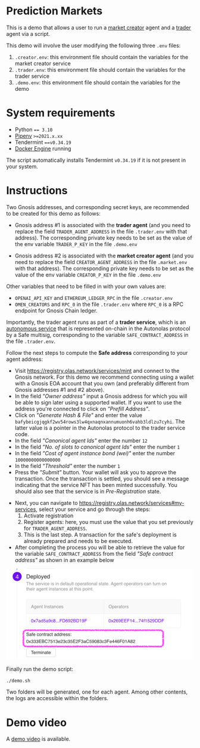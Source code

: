 # Prediction Markets

This is a demo that allows a user to run a [market creator](https://github.com/valory-xyz/market-creator) agent
and a [trader](https://github.com/valory-xyz/trader) agent via a script. 

This demo will involve the user modifying the following three `.env` files:
1. `.creator.env`: this environment file should contain the variables for the market creator service
2. `.trader.env`: this environment file should contain the variables for the trader service
3. `.demo.env`: this environment file should contain the variables for the demo

# System requirements

  - Python `== 3.10`
  - [Pipenv](https://pipenv.pypa.io/en/latest/installation/) `>=2021.x.xx`
  - Tendermint `==v0.34.19`
  - [Docker Engine](https://docs.docker.com/engine/install/) running

The script automatically installs Tendermint `v0.34.19` if it is not present in your system.

# Instructions

Two Gnosis addresses, and corresponding secret keys, are recommended to be created for this demo as follows:

* Gnosis address #1 is associated with the **trader agent** (and you need to replace the field `TRADER_AGENT_ADDRESS` in the file `.trader.env` with that address). The corresponding private key needs to be set as the value of the env variable `TRADER_P_KEY` in the file `.demo.env`

* Gnosis address #2 is associated with the **market creator agent** (and you need to replace the field `CREATOR_AGENT_ADDRESS` in the file `.market.env` with that address). The corresponding private key needs to be set as the value of the env variable `CREATOR_P_KEY` in the file `.demo.env`

Other variables that need to be filled in with your own values are:

* `OPENAI_API_KEY` and `ETHEREUM_LEDGER_RPC` in the file `.creator.env`
* `OMEN_CREATORS` and `RPC_0` in the file `.trader.env` where `RPC_0` is a RPC endpoint for Gnosis Chain ledger.

Importantly, the trader agent runs as part of a **trader service**, which is an [autonomous service](https://docs.autonolas.network/open-autonomy/get_started/what_is_an_agent_service/) that is represented on-chain in the Autonolas protocol by a Safe multisig, corresponding to the variable `SAFE_CONTRACT_ADDRESS` in the file `.trader.env`. 

Follow the next steps to compute the **Safe address** corresponding to your agent address:

* Visit https://registry.olas.network/services/mint and connect to the Gnosis network. For this demo we recommend connecting using a wallet with a Gnosis EOA account that you own (and preferably different from Gnosis addresses #1 and #2 above).
* In the field *"Owner address"* input a Gnosis address for which you will be able to sign later using a supported wallet. If you want to use the address you're connected to click on *"Prefill Address"*.
* Click on *"Generate Hash & File"* and enter the value `bafybeicgjqgkf2wv54rows3lw4qxnaqnxannumuonh6vahb3ldlzu7cyhi`. The latter value is a pointer in the Autonolas protocol to the trader service code.
* In the field *"Canonical agent Ids"* enter the number `12`
* In the field *"No. of slots to canonical agent Ids"* enter the number `1`
* In the field *"Cost of agent instance bond (wei)"* enter the number `10000000000000000`
* In the field *"Threshold"* enter the number `1`
* Press the *"Submit"* button. Your wallet will ask you to approve the transaction. Once the transaction is settled, you should see a message indicating that the service NFT has been minted successfully. You should also see that the service is in _Pre-Registration_ state.
- Next, you can navigate to https://registry.olas.network/services#my-services, select your service and go through the steps:
  1. Activate registration
  2. Register agents: here, you must use the value that you set previously for `TRADER_AGENT_ADDRESS`.
  3. This is the last step. A transaction for the safe's deployment is already prepared and needs to be executed.
- After completing the process you will be able to retrieve the value for the variable `SAFE_CONTRACT_ADDRESS` from the field *"Safe contract address"* as shown in an example below

<img src="/img/safe_address_screenshot.png" alt="Safe address field]" width="500"/>

Finally run the demo script:
```shell
./demo.sh
```

Two folders will be generated, one for each agent. Among other contents, the logs are accessible within the folders.

# Demo video

A [demo video](./img/demo_predicition_markets.mp4) is available.
